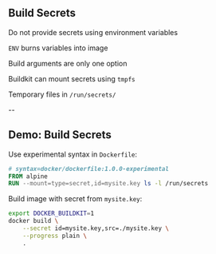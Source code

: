 ## Build Secrets

Do not provide secrets using environment variables

`ENV` burns variables into image

Build arguments are only one option

Buildkit can mount secrets using `tmpfs`

Temporary files in `/run/secrets/`

--

## Demo: Build Secrets

Use experimental syntax in `Dockerfile`:

```Dockerfile
# syntax=docker/dockerfile:1.0.0-experimental
FROM alpine
RUN --mount=type=secret,id=mysite.key ls -l /run/secrets
```

Build image with secret from `mysite.key`:

```bash
export DOCKER_BUILDKIT=1
docker build \
    --secret id=mysite.key,src=./mysite.key \
    --progress plain \
    .
```
